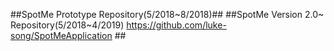 ##SpotMe Prototype Repository(5/2018~8/2018)##
##SpotMe Version 2.0~ Repository(5/2018~4/2019) https://github.com/luke-song/SpotMeApplication ##
